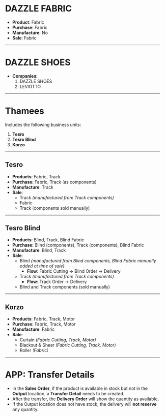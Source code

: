 # DAZZLE FABRIC

- **Product**: Fabric 
- **Purchase**: Fabric 
- **Manufacture**: No 
- **Sale**: Fabric 

---

# DAZZLE SHOES

- **Companies**: 
  1. DAZZLE SHOES 
  2. LEVIOTTO 

---

# Thamees

Includes the following business units:

1. **Tesro** 
2. **Tesro Blind** 
3. **Korzo**

---

## Tesro

- **Products**: Fabric, Track 
- **Purchase**: Fabric, Track (as components) 
- **Manufacture**: Track 
- **Sale**: 
  - Track *(manufactured from Track components)* 
  - Fabric 
  - Track (components sold manually)

---

## Tesro Blind

- **Products**: Blind, Track, Blind Fabric 
- **Purchase**: Blind (components), Track (components), Blind Fabric 
- **Manufacture**: Blind, Track 
- **Sale**: 
  - Blind *(manufactured from Blind components, Blind Fabric manually added at time of sale)* 
    - **Flow**: Fabric Cutting → Blind Order → Delivery 
  - Track *(manufactured from Track components)* 
    - **Flow**: Track Order → Delivery 
  - Blind and Track components (sold manually)

---

## Korzo

- **Products**: Fabric, Track, Motor 
- **Purchase**: Fabric, Track, Motor 
- **Manufacture**: Fabric 
- **Sale**: 
  - Curtain *(Fabric Cutting, Track, Motor)* 
  - Blackout & Sheer *(Fabric Cutting, Track, Motor)* 
  - Roller *(Fabric)*

---

# APP: Transfer Details

- In the **Sales Order**, if the product is available in stock but not in the **Output** location, a **Transfer Detail** needs to be created.
- After the transfer, the **Delivery Order** will show the quantity as available.
- If the Output location does not have stock, the delivery will **not reserve** any quantity.

